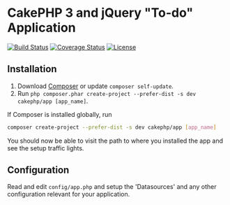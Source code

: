 # CakePHP 3 and jQuery "To-do" Application

[![Build Status](https://api.travis-ci.org/cakephp/app.png)](https://travis-ci.org/cakephp/app)
[![Coverage Status](https://coveralls.io/repos/teknoid/todo/badge.png?branch=master)](https://coveralls.io/r/teknoid/todo?branch=master)
[![License](https://poser.pugx.org/cakephp/app/license.svg)](https://packagist.org/packages/cakephp/app)

## Installation

1. Download [Composer](http://getcomposer.org/doc/00-intro.md) or update `composer self-update`.
2. Run `php composer.phar create-project --prefer-dist -s dev cakephp/app [app_name]`.

If Composer is installed globally, run
```bash
composer create-project --prefer-dist -s dev cakephp/app [app_name]
```

You should now be able to visit the path to where you installed the app and see
the setup traffic lights.

## Configuration

Read and edit `config/app.php` and setup the 'Datasources' and any other
configuration relevant for your application.
